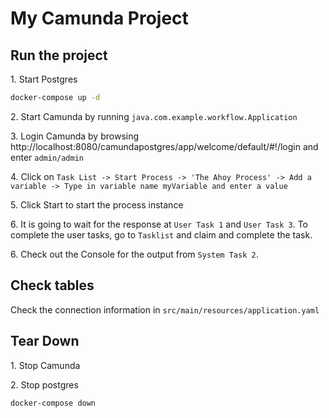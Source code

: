 # My Camunda Project

## Run the project

1\. Start Postgres 

```bash
docker-compose up -d
```

2\. Start Camunda by running `java.com.example.workflow.Application`

3\. Login Camunda by browsing http://localhost:8080/camundapostgres/app/welcome/default/#!/login and enter `admin/admin`

4\. Click on `Task List -> Start Process -> 'The Ahoy Process' -> Add a variable -> Type in variable name myVariable and enter a value`

5\. Click Start to start the process instance

6\. It is going to wait for the response at `User Task 1` and `User Task 3`. To complete the user tasks, go to `Tasklist` and claim and complete the task.

6\. Check out the Console for the output from `System Task 2`.

## Check tables

Check the connection information in `src/main/resources/application.yaml`

## Tear Down

1\. Stop Camunda

2\. Stop postgres

```bash
docker-compose down
```